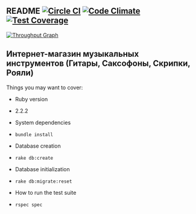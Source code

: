 ## README [![Circle CI](https://circleci.com/gh/RubyBursaRelsohod/team_project/tree/development.svg?style=svg)](https://circleci.com/gh/RubyBursaRelsohod/team_project/tree/development) [![Code Climate](https://codeclimate.com/github/RubyBursaRelsohod/team_project/badges/gpa.svg)](https://codeclimate.com/github/RubyBursaRelsohod/team_project) [![Test Coverage](https://codeclimate.com/github/RubyBursaRelsohod/team_project/badges/coverage.svg)](https://codeclimate.com/github/RubyBursaRelsohod/team_project/coverage)
[![Throughput Graph](https://graphs.waffle.io/RubyBursaRelsohod/team_project/throughput.svg)](https://waffle.io/RubyBursaRelsohod/team_project/metrics)


## Интернет-магазин музыкальных инструментов (Гитары, Саксофоны, Скрипки, Рояли)

Things you may want to cover:

* Ruby version
 - 2.2.2

* System dependencies
 - `bundle install`

* Database creation
 - `rake db:create`

* Database initialization
 - `rake db:migrate:reset`

* How to run the test suite
 - `rspec spec`

